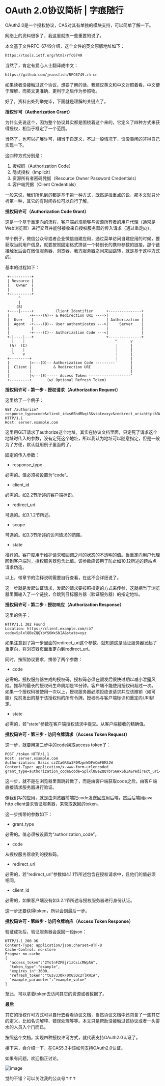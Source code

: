 # OAuth 2.0协议简析 | 字痕随行

OAuth2.0是一个授权协议，CAS对其有单独的模块支持，可以简单了解一下。

网络上的资料很多了，我这里就拣一些重要的说了。

本文基于文件RFC-6749介绍，这个文件的英文原版地址如下：

```html
https://tools.ietf.org/html/rfc6749
```
当然了，肯定有爱心人士翻译成中文：

```html
https://github.com/jeansfish/RFC6749.zh-cn
```
如果读者没接触过这个协议，想要了解的话，我建议英文和中文对照着看，中文便于理解，而英文更准确、更利于之后作为参照物。

好了，资料出处列举完毕，下面就是理解的关键点了。

**授权许可（Authorization Grant）**

为什么先说这个，因为整个协议其实都是围绕着这个来的，它定义了四种方式来获得授权，相当于框定了一个范围。

当然了，也可以扩展许可，相当于自定义，不过一般情况下，谁没事闲的非得自己实现一下。

这四种方式分别是：

1. 授权码（Authorization Code）
2. 隐式授权（Implicit）
3. 资源所有者密码凭据（Resource Owner Password Credentials）
4. 客户端凭据（Client Credentials）

一般来说，我们所见到的都是基于第一种方式，既然是捡重点的说，那本文就只分析第一种，其它的有时间各位可以自行了解。

**授权码许可（Authorization Code Grant）**

这是一个基于重定向的流程，客户端必须能够与资源所有者的用户代理（通常是Web浏览器）进行交互并能够接收来自授权服务器的传入请求（通过重定向）。

举个例子，微信公众号或者企业微信自建应用，通过菜单访问自建应用的时候，要获取当前用户信息，就要按照固定格式拼装一个特别长的携带参数的链接，那个链接触发后会在微信服务器、浏览器、我方服务器之间来回跳转，就是基于这种方式的。

基本的过程如下：

```Plain Text
 +----------+
 | Resource |
 |   Owner  |
 |          |
 +----------+
      ^
      |
     (B)
 +----|-----+          Client Identifier      +---------------+
 |         -+----(A)-- & Redirection URI ---->|               |
 |  User-   |                                 | Authorization |
 |  Agent  -+----(B)-- User authenticates --->|     Server    |
 |          |                                 |               |
 |         -+----(C)-- Authorization Code ---<|               |
 +-|----|---+                                 +---------------+
   |    |                                         ^      v
  (A)  (C)                                        |      |
   |    |                                         |      |
   ^    v                                         |      |
 +---------+                                      |      |
 |         |>---(D)-- Authorization Code ---------'      |
 |  Client |          & Redirection URI                  |
 |         |                                             |
 |         |<---(E)----- Access Token -------------------'
 +---------+       (w/ Optional Refresh Token)
```
**授权码许可 - 第一步 - 授权请求（Authorization Request）**

这里给了一个例子：

```Plain Text
GET /authorize?response_type=code&client_id=s6BhdRkqt3&state=xyz&redirect_uri=https%3A%2F%2Fclient%2Eexample%2Ecom%2Fcb HTTP/1.1
Host: server.example.com
```
这里用GET请求了authorize这个地址，其实在协议文档里面，只定死了请求这个地址时传入的参数，没有定死这个地址，所以我认为地址可以随意指定，但是一般为了方便，默认就用例子里面的了。

固定的传入参数：

* response\_type

必需的。值必须被设置为“code”。

* client\_id

必需的。如2.2节所述的客户端标识。

* redirect\_uri

可选的。如3.1.2节所述。

* scope

可选的。如3.3节所述的访问请求的范围。

* state

推荐的。客户度用于维护请求和回调之间的状态的不透明的值。当重定向用户代理回到客户端时，授权服务器包含此值。该参数应该用于防止如10.12所述的跨站点请求伪造。

以上，带章节的注释说明需要自行查看，在这不会详细说了。

这一步就是发起认证请求，发起的请求要按照指定的方式来传参，这就相当于浏览器里面输入了一个链接，会跳到目标服务器（验证服务器）的指定地址。

**授权码许可 - 第二步 - 授权响应（Authorization Response）**

这里的例子：

```Plain Text
HTTP/1.1 302 Found
Location: https://client.example.com/cb?code=SplxlOBeZQQYbYS6WxSbIA&state=xyz
```
如果注意到了第一步里面的redirect\_uri这个参数，就知道这是验证服务器发起了重定向，将浏览器页面重定向到redirect\_uri。

同时，按照协议要求，携带了两个参数：

* code

必需的。授权服务器生成的授权码。授权码必须在颁发后很快过期以减小泄露风险。推荐的最长的授权码生命周期是10分钟。客户端不能使用授权码超过一次。如果一个授权码被使用一次以上，授权服务器必须拒绝该请求并应该撤销（如可能）先前发出的基于该授权码的所有令牌。授权码与客户端标识和重定向URI绑定。

* state

必需的，若“state”参数在客户端授权请求中提交。从客户端接收的精确值。

**授权码许可 - 第三步 - 访问令牌请求（Access Token Request）**

这一步，就要用第二步中的code换取access token了：

```Plain Text
POST /token HTTP/1.1
Host: server.example.com
Authorization: Basic czZCaGRSa3F0MzpnWDFmQmF0M2JW
Content-Type: application/x-www-form-urlencoded
grant_type=authorization_code&code=SplxlOBeZQQYbYS6WxSbIA&redirect_uri=https%3A%2F%2Fclient%2Eexample%2Ecom%2Fcb
```
这一步，就不是在浏览器里面跳转做了，而是由客户端获取code之后，由客户端直接请求服务器进行验证。

像我们写的应用，就是由浏览器前端把code发送回应用后端，然后后端用java http client请求验证服务器，来获取返回的token。

这一步携带的参数如下：

* grant\_type

必需的。值必须被设置为“authorization\_code”。

* code

从授权服务器收到的授权码。

* redirect\_uri

必需的，若“redirect\_uri”参数如4.1.1节所述包含在授权请求中，且他们的值必须相同。

* client\_id

必需的，如果客户端没有如3.2.1节所述与授权服务器进行身份认证。

这一步还要获得token，所以会到最后一步。

**授权码许可 - 第四步 - 访问令牌响应（Access Token Response）**

验证成功后，验证服务器会返回一段json：

```Plain Text
HTTP/1.1 200 OK
Content-Type: application/json;charset=UTF-8
Cache-Control: no-store
Pragma: no-cache
{
  "access_token":"2YotnFZFEjr1zCsicMWpAA",
  "token_type":"example",
  "expires_in":3600,
  "refresh_token":"tGzv3JOkF0XG5Qx2TlKWIA",
  "example_parameter":"example_value"
}
```
至此，可以拿着token去访问其它的资源或者数据了。

**最后**

其它的授权许可方式可以自行去看看协议文档，当然协议文档中还包含了一些其它的定义，比如名词解释、错误处理等等。本文只是帮助没接触过该协议或者一头雾水的人员入个门而已。

按照这个文档，实现四种授权许可方式，就代表支持OAuth2.0认证了。

接下来，会介绍一下，在CAS5.3中该如何支持OAuth2.0认证。

如果有问题，欢迎指正讨论。

![image](../images/公众号.jpg)

觉的不错？可以关注我的公众号↑↑↑